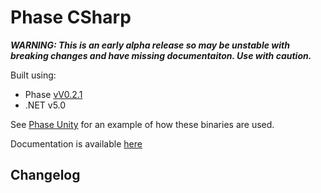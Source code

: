 # Phase CSharp
***WARNING: This is an early alpha release so may be unstable with breaking changes and have missing documentaiton. Use with caution.***

Built using:
 - Phase [vV0.2.1](https://github.com/i3drobotics/phase/releases/tag/vV0.2.1)
 - .NET v5.0

See [Phase Unity](https://github.com/i3drobotics/phase-unity.git) for an example of how these binaries are used.

Documentation is available [here](https://i3drobotics.github.io/phase-csharp/)

## Changelog
